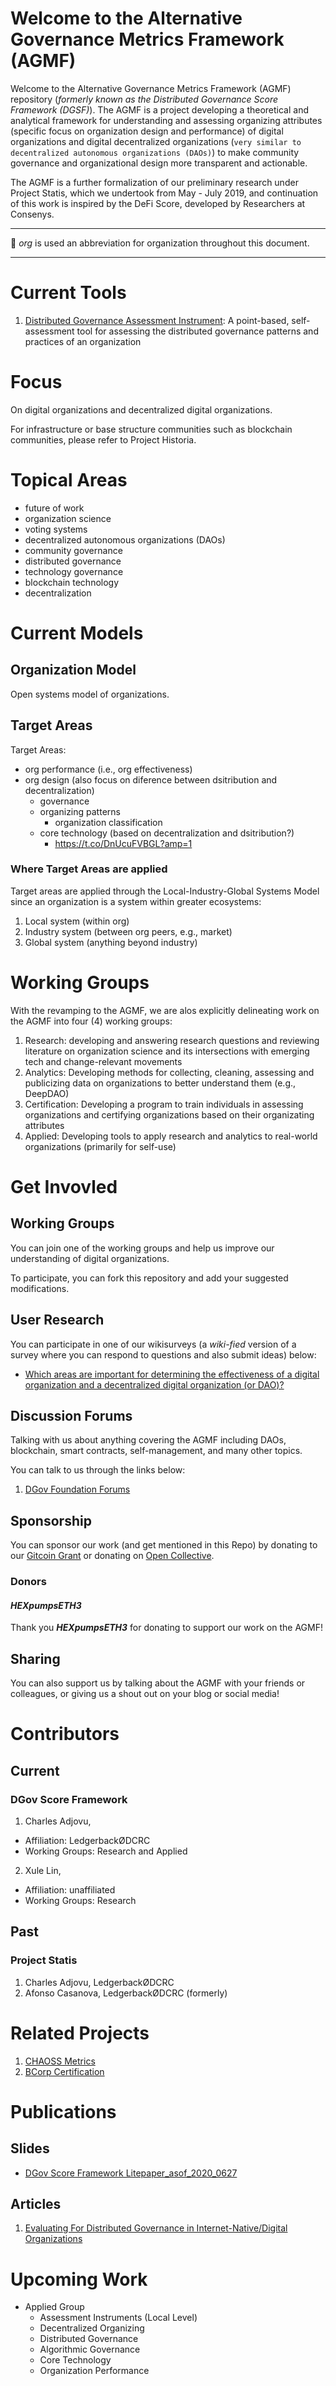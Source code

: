 # Welcome to the Alternative Governance Metrics Framework (AGMF)

Welcome to the Alternative Governance Metrics Framework (AGMF) repository (*formerly known as the Distributed Governance Score Framework (DGSF)*). The AGMF is a project developing a theoretical and analytical framework for understanding and assessing organizing attributes (specific focus on organization design and performance) of digital organizations and digital decentralized organizations (`very similar to decentralized autonomous organizations (DAOs)`) to make community governance and organizational design more transparent and actionable.

The AGMF is a further formalization of our preliminary research under Project Statis, which we undertook from May - July 2019, and continuation of this work is inspired by the DeFi Score, developed by Researchers at Consenys.

---

:memo: *org* is used an abbreviation for organization throughout this document.

---

# Current Tools

1. [Distributed Governance Assessment Instrument](https://hackmd.io/s/BJdMFJaPI): A point-based, self-assessment tool for assessing the distributed governance patterns and practices of an organization

# Focus

On digital organizations and decentralized digital organizations. 

For infrastructure or base structure communities such as blockchain communities, please refer to Project Historia.

# Topical Areas

- future of work
- organization science
- voting systems 
- decentralized autonomous organizations (DAOs)
- community governance 
- distributed governance
- technology governance 
- blockchain technology 
- decentralization 

# Current Models

## Organization Model

Open systems model of organizations.

## Target Areas
Target Areas:

- org performance (i.e., org effectiveness)
- org design (also focus on diference between dsitribution and decentralization)
	- governance
	- organizing patterns
		- organization classification
	- core technology (based on decentralization and dsitribution?)
		- https://t.co/DnUcuFVBGL?amp=1

### Where Target Areas are applied

Target areas are applied through the  Local-Industry-Global Systems Model since an organization is a system within greater ecosystems:

1. Local system (within org) 
2. Industry system (between org peers, e.g., market)
3. Global system (anything beyond industry)


# Working Groups

With the revamping to the AGMF, we are alos explicitly delineating work on the AGMF into four (4) working groups:

1. Research: developing and answering research questions and reviewing literature on organization science and its intersections with emerging tech and change-relevant movements
2. Analytics: Developing methods for collecting, cleaning, assessing and publicizing data on organizations to better understand them (e.g., DeepDAO)
3. Certification: Developing a program to train individuals in assessing organizations and certifying organizations based on their organizating attributes
4. Applied: Developing tools to apply research and analytics to real-world organizations (primarily for self-use)


# Get Invovled

## Working Groups

You can join one of the working groups and help us improve our understanding of digital organizations.

To participate, you can fork this repository and add your suggested modifications.

## User Research

You can participate in one of our wikisurveys (a *wiki-fied* version of a survey where you can respond to questions and also submit ideas) below:

- [Which areas are important for determining the effectiveness of a digital organization and a decentralized digital organization (or DAO)?](https://www.allourideas.org/dgovscoreframework)

## Discussion Forums

Talking with us about anything covering the AGMF including DAOs, blockchain, smart contracts, self-management, and many other topics. 

You can talk to us through the links below:

1. [DGov Foundation Forums](https://forum.dgov.foundation/t/any-interest-in-a-dgov-score-framework-orgxp/112)

## Sponsorship

You can sponsor our work (and get mentioned in this Repo) by donating to our [Gitcoin Grant](https://gitcoin.co/grants/715/dgov-score-framework?tab=contributors) or donating on [Open Collective](https://opencollective.com/ledgerbackcoop). 

### Donors

#### ***HEXpumpsETH3***

Thank you ***HEXpumpsETH3*** for donating to support our work on the AGMF!

## Sharing

You can also support us by talking about the AGMF with your friends or colleagues, or giving us a shout out on your blog or social media!

# Contributors

## Current

### DGov Score Framework

1. Charles Adjovu, 
  - Affiliation: LedgerbackØDCRC
  - Working Groups: Research and Applied
2. Xule Lin, 
  - Affiliation: unaffiliated
  - Working Groups: Research

## Past 

### Project Statis

1. Charles Adjovu, LedgerbackØDCRC
2. Afonso Casanova, LedgerbackØDCRC (formerly)

# Related Projects
1. [CHAOSS Metrics](https://chaoss.community/metrics/)
2. [BCorp Certification](https://bcorporation.net/)


# Publications

## Slides

- [DGov Score Framework Litepaper_asof_2020_0627](https://docs.google.com/presentation/d/17q6qePk22Q5hBndR69BDPd4IQ8uYUWXtcZBrzPes8Pw/edit?usp=sharing)


## Articles

1. [Evaluating For Distributed Governance in Internet-Native/Digital Organizations](https://medium.com/alternative-governance-network/evaluating-for-distributed-governance-in-internet-native-digital-organizations-23423b261238)

# Upcoming Work 

- Applied Group
   - Assessment Instruments (Local Level)
   	- Decentralized Organizing
	- Distributed Governance
	- Algorithmic Governance
	- Core Technology
	- Organization Performance

